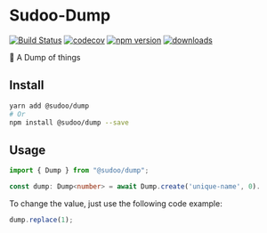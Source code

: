 # Sudoo-Dump

[![Build Status](https://travis-ci.com/SudoDotDog/Sudoo-Dump.svg?branch=master)](https://travis-ci.com/SudoDotDog/Sudoo-Dump)
[![codecov](https://codecov.io/gh/SudoDotDog/Sudoo-Dump/branch/master/graph/badge.svg)](https://codecov.io/gh/SudoDotDog/Sudoo-Dump)
[![npm version](https://badge.fury.io/js/%40sudoo%2Fdump.svg)](https://www.npmjs.com/package/@sudoo/dump)
[![downloads](https://img.shields.io/npm/dm/@sudoo/dump.svg)](https://www.npmjs.com/package/@sudoo/dump)

:ear_of_rice: A Dump of things

## Install

```sh
yarn add @sudoo/dump
# Or
npm install @sudoo/dump --save
```

## Usage

```ts
import { Dump } from "@sudoo/dump";

const dump: Dump<number> = await Dump.create('unique-name', 0).
```

To change the value, just use the following code example:

```ts
dump.replace(1);
```
